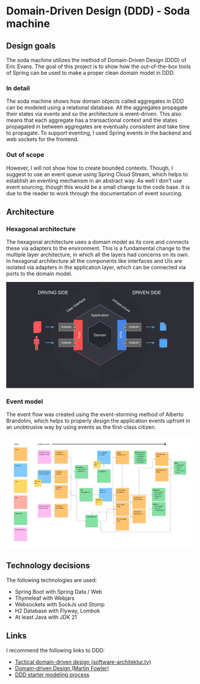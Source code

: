 # Domain-Driven Design (DDD) - Soda machine

## Design goals

The soda machine utilizes the method of Domain-Driven Design (DDD) of Eric Evans. The goal of this project is to show how the out-of-the-box tools of Spring can be used to make a proper clean domain model in DDD. 

### In detail

The soda machine shows how domain objects called aggregates in DDD can be modeled using a relational database. All the aggregates propagate their states via events and so the architecture is event-driven. This also means that each aggregate has a transactional context and the states propagated in between aggregates are eventually consistent and take time to propagate. To support eventing, I used Spring events in the backend and web sockets for the frontend.

### Out of scope

However, I will not show how to create bounded contexts. Though, I suggest to use an event queue using Spring Cloud Stream, which helps to establish an eventing mechanism in an abstract way. As well I don't use event sourcing, though this would be a small change to the code base. It is due to the reader to work through the documentation of event sourcing.

## Architecture

### Hexagonal architecture

The hexagonal architecture uses a domain model as its core and connects these via adapters to the environment. This is a fundamental change to the multiple layer architecture, in which all the layers had concerns on its own. In hexagonal architecture all the components like interfaces and UIs are isolated via adapters in the application layer, which can be connected via ports to the domain model.

![Hexagonal architecture is used for the application](hexagonal.png)

### Event model

The event flow was created using the event-storming method of Alberto Brandolini, which helps to properly design the application events upfront in an unobtrusive way by using events as the first-class citizen.

![Eventstorming is used for design of events](eventstorming.png)

## Technology decisions

The following technologies are used:

* Spring Boot with Spring Data / Web
* Thymeleaf with Webjars
* Websockets with SockJs und Stomp
* H2 Database with Flyway, Lombok
* At least Java with JDK 21

## Links

I recommend the following links to DDD:

* [Tactical domain-driven design (software-architektur.tv)](https://software-architektur.tv/2024/05/03/folge214.html)
* [Domain-driven Design (Martin Fowler)](https://martinfowler.com/bliki/DomainDrivenDesign.html)
* [DDD starter modeling process](https://github.com/ddd-crew/ddd-starter-modelling-process)
